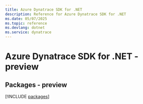 ```yaml
---
title: Azure Dynatrace SDK for .NET
description: Reference for Azure Dynatrace SDK for .NET
ms.date: 05/07/2025
ms.topic: reference
ms.devlang: dotnet
ms.service: dynatrace
---
```

# Azure Dynatrace SDK for .NET - preview
## Packages - preview
[!INCLUDE [packages](dynatrace-index.md)]